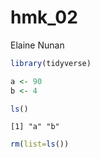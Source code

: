 hmk_02
================
Elaine Nunan

``` r
library(tidyverse)

a <- 90
b <- 4

ls()
```

    [1] "a" "b"

``` r
rm(list=ls())
```
